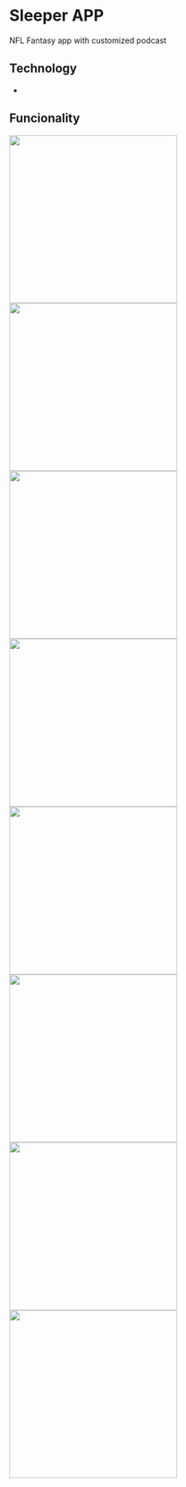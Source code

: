 # Sleeper APP
NFL Fantasy app with customized podcast

## Technology
-

## Funcionality
<img src="https://user-images.githubusercontent.com/99638905/172257104-bbb17269-fb35-4658-aa4b-40d468742a4a.jpg" width="300"  />

<img src="https://user-images.githubusercontent.com/99638905/172257196-8f625fad-c98c-428a-8ccb-40cb8c34d147.jpg" width="300"  />

<img src="https://user-images.githubusercontent.com/99638905/172257202-471e4ea7-4d32-479b-a2a7-7d4349e6a73e.jpg" width="300"  />

<img src="https://user-images.githubusercontent.com/99638905/172257214-d37d6adb-ca76-4d46-bbe4-7fd13b98a61d.jpg" width="300"  />

<img src="https://user-images.githubusercontent.com/99638905/172257221-3399842c-de1a-4d40-b936-e5fd921beeba.jpg" width="300"  />

<img src="https://user-images.githubusercontent.com/99638905/172257223-f69efc05-9f15-4cd0-9913-9dcd1671df42.jpg" width="300"  />

<img src="https://user-images.githubusercontent.com/99638905/172257227-7c5a4d2d-d8ed-4657-b259-bb65d91b8597.jpg" width="300"  />

<img src="https://user-images.githubusercontent.com/99638905/172257231-cee8cbaf-3260-4631-8f28-50555570f63c.jpg" width="300"  />

